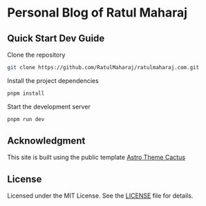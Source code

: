# Personal Blog of Ratul Maharaj

## Quick Start Dev Guide

Clone the repository

```sh
git clone https://github.com/RatulMaharaj/ratulmaharaj.com.git
```

Install the project dependencies

```sh
pnpm install
```

Start the development server

```sh
pnpm run dev
```


## Acknowledgment

This site is built using the public template [Astro Theme Cactus](https://github.com/chrismwilliams/astro-theme-cactus.git)

## License

Licensed under the MIT License. See the [LICENSE](./LICENSE) file for details.
